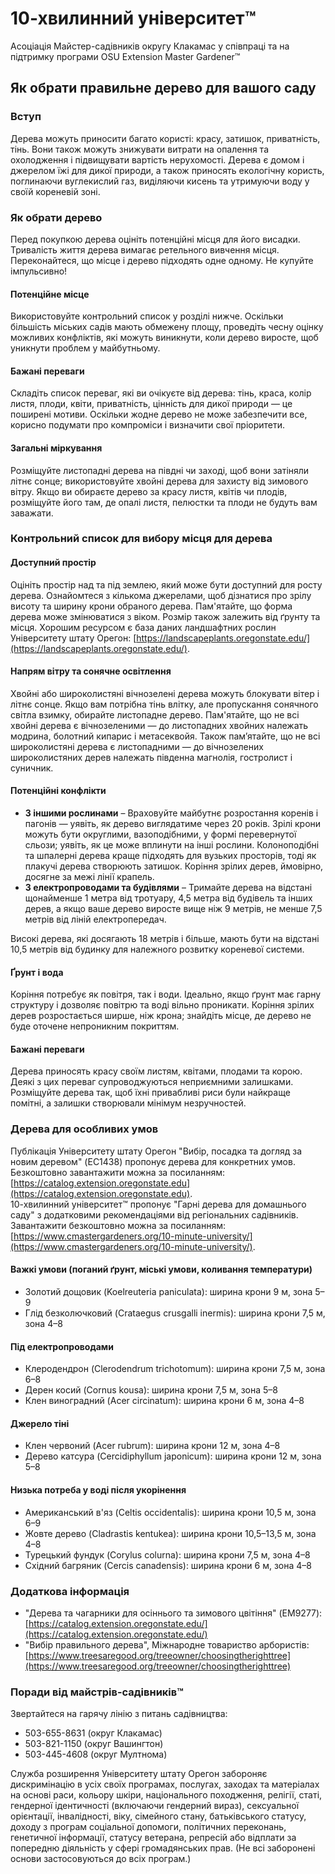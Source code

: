 # 10-хвилинний університет™

Асоціація Майстер-садівників округу Клакамас у співпраці та на підтримку програми OSU Extension Master Gardener™

## Як обрати правильне дерево для вашого саду

### Вступ

Дерева можуть приносити багато користі: красу, затишок, приватність, тінь. Вони також можуть знижувати витрати на опалення та охолодження і підвищувати вартість нерухомості. Дерева є домом і джерелом їжі для дикої природи, а також приносять екологічну користь, поглинаючи вуглекислий газ, виділяючи кисень та утримуючи воду у своїй кореневій зоні.

### Як обрати дерево

Перед покупкою дерева оцініть потенційні місця для його висадки. Тривалість життя дерева вимагає ретельного вивчення місця. Переконайтеся, що місце і дерево підходять одне одному. Не купуйте імпульсивно!

#### Потенційне місце
Використовуйте контрольний список у розділі нижче. Оскільки більшість міських садів мають обмежену площу, проведіть чесну оцінку можливих конфліктів, які можуть виникнути, коли дерево виросте, щоб уникнути проблем у майбутньому.

#### Бажані переваги
Складіть список переваг, які ви очікуєте від дерева: тінь, краса, колір листя, плоди, квіти, приватність, цінність для дикої природи — це поширені мотиви. Оскільки жодне дерево не може забезпечити все, корисно подумати про компроміси і визначити свої пріоритети.

#### Загальні міркування
Розміщуйте листопадні дерева на півдні чи заході, щоб вони затіняли літнє сонце; використовуйте хвойні дерева для захисту від зимового вітру. Якщо ви обираєте дерево за красу листя, квітів чи плодів, розміщуйте його там, де опалі листя, пелюстки та плоди не будуть вам заважати.

### Контрольний список для вибору місця для дерева

#### Доступний простір
Оцініть простір над та під землею, який може бути доступний для росту дерева. Ознайомтеся з кількома джерелами, щоб дізнатися про зрілу висоту та ширину крони обраного дерева. Пам'ятайте, що форма дерева може змінюватися з віком. Розмір також залежить від ґрунту та місця. Хорошим ресурсом є база даних ландшафтних рослин Університету штату Орегон: [https://landscapeplants.oregonstate.edu/](https://landscapeplants.oregonstate.edu/).

#### Напрям вітру та сонячне освітлення
Хвойні або широколистяні вічнозелені дерева можуть блокувати вітер і літнє сонце. Якщо вам потрібна тінь влітку, але пропускання сонячного світла взимку, обирайте листопадне дерево. Пам'ятайте, що не всі хвойні дерева є вічнозеленими — до листопадних хвойних належать модрина, болотний кипарис і метасеквойя. Також пам’ятайте, що не всі широколистяні дерева є листопадними — до вічнозелених широколистяних дерев належать південна магнолія, гостролист і суничник.

#### Потенційні конфлікти
- **З іншими рослинами** – Враховуйте майбутнє розростання коренів і пагонів — уявіть, як дерево виглядатиме через 20 років. Зрілі крони можуть бути округлими, вазоподібними, у формі перевернутої сльози; уявіть, як це може вплинути на інші рослини. Колоноподібні та шпалерні дерева краще підходять для вузьких просторів, тоді як плакучі дерева створюють затишок. Коріння зрілих дерев, ймовірно, досягне за межі лінії крапель.
- **З електропроводами та будівлями** – Тримайте дерева на відстані щонайменше 1 метра від тротуару, 4,5 метра від будівель та інших дерев, а якщо ваше дерево виросте вище ніж 9 метрів, не менше 7,5 метрів від ліній електропередач.

Високі дерева, які досягають 18 метрів і більше, мають бути на відстані 10,5 метрів від будинку для належного розвитку кореневої системи.

#### Ґрунт і вода
Коріння потребує як повітря, так і води. Ідеально, якщо ґрунт має гарну структуру і дозволяє повітрю та воді вільно проникати. Коріння зрілих дерев розростається ширше, ніж крона; знайдіть місце, де дерево не буде оточене непроникним покриттям.

#### Бажані переваги
Дерева приносять красу своїм листям, квітами, плодами та корою. Деякі з цих переваг супроводжуються неприємними залишками. Розміщуйте дерева так, щоб їхні привабливі риси були найкраще помітні, а залишки створювали мінімум незручностей.

### Дерева для особливих умов

Публікація Університету штату Орегон "Вибір, посадка та догляд за новим деревом" (EC1438) пропонує дерева для конкретних умов. Безкоштовно завантажити можна за посиланням: [https://catalog.extension.oregonstate.edu](https://catalog.extension.oregonstate.edu).  
10-хвилинний університет™ пропонує "Гарні дерева для домашнього саду" з додатковими рекомендаціями від регіональних садівників. Завантажити безкоштовно можна за посиланням: [https://www.cmastergardeners.org/10-minute-university/](https://www.cmastergardeners.org/10-minute-university/).

#### Важкі умови (поганий ґрунт, міські умови, коливання температури)
- Золотий дощовик (Koelreuteria paniculata): ширина крони 9 м, зона 5–9
- Глід безколючковий (Crataegus crusgalli inermis): ширина крони 7,5 м, зона 4–8

#### Під електропроводами
- Клеродендрон (Clerodendrum trichotomum): ширина крони 7,5 м, зона 6–8
- Дерен косий (Cornus kousa): ширина крони 7,5 м, зона 5–8
- Клен виноградний (Acer circinatum): ширина крони 6 м, зона 4–8

#### Джерело тіні
- Клен червоний (Acer rubrum): ширина крони 12 м, зона 4–8
- Дерево катсура (Cercidiphyllum japonicum): ширина крони 12 м, зона 5–8

#### Низька потреба у воді після укорінення
- Американський в'яз (Celtis occidentalis): ширина крони 10,5 м, зона 6–9
- Жовте дерево (Cladrastis kentukea): ширина крони 10,5–13,5 м, зона 4–8
- Турецький фундук (Corylus colurna): ширина крони 7,5 м, зона 4–8
- Східний багряник (Cercis canadensis): ширина крони 6 м, зона 4–8

### Додаткова інформація
- "Дерева та чагарники для осіннього та зимового цвітіння" (EM9277): [https://catalog.extension.oregonstate.edu/](https://catalog.extension.oregonstate.edu/)
- "Вибір правильного дерева", Міжнародне товариство арбористів: [https://www.treesaregood.org/treeowner/choosingtherighttree](https://www.treesaregood.org/treeowner/choosingtherighttree)

### Поради від майстрів-садівників™
Звертайтеся на гарячу лінію з питань садівництва:  
- 503-655-8631 (округ Клакамас)  
- 503-821-1150 (округ Вашингтон)  
- 503-445-4608 (округ Мултнома)  

Служба розширення Університету штату Орегон забороняє дискримінацію в усіх своїх програмах, послугах, заходах та матеріалах на основі раси, кольору шкіри, національного походження, релігії, статі, гендерної ідентичності (включаючи гендерний вираз), сексуальної орієнтації, інвалідності, віку, сімейного стану, батьківського статусу, доходу з програм соціальної допомоги, політичних переконань, генетичної інформації, статусу ветерана, репресій або відплати за попередню діяльність у сфері громадянських прав. (Не всі заборонені основи застосовуються до всіх програм.)